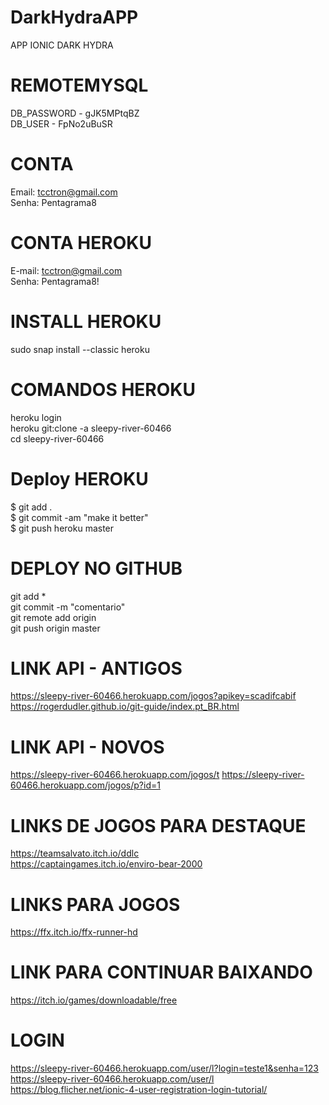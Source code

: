 # DarkHydraAPP
APP IONIC DARK HYDRA

# REMOTEMYSQL
DB_PASSWORD - gJK5MPtqBZ<br>
DB_USER - FpNo2uBuSR

# CONTA
Email: tcctron@gmail.com<br>
Senha: Pentagrama8

# CONTA HEROKU
E-mail: tcctron@gmail.com<br>
Senha: Pentagrama8!

# INSTALL HEROKU
sudo snap install --classic heroku<br>

# COMANDOS HEROKU
heroku login<br>
heroku git:clone -a sleepy-river-60466<br>
cd sleepy-river-60466<br>

# Deploy HEROKU
$ git add . <br>
$ git commit -am "make it better"<br>
$ git push heroku master<br>

# DEPLOY NO GITHUB
git add *<br>
git commit -m "comentario"<br>
git remote add origin <servidor><br>
git push origin master<br>

# LINK API - ANTIGOS
https://sleepy-river-60466.herokuapp.com/jogos?apikey=scadifcabif<br>
https://rogerdudler.github.io/git-guide/index.pt_BR.html

# LINK API - NOVOS
https://sleepy-river-60466.herokuapp.com/jogos/t
https://sleepy-river-60466.herokuapp.com/jogos/p?id=1

# LINKS DE JOGOS PARA DESTAQUE
https://teamsalvato.itch.io/ddlc<br>
https://captaingames.itch.io/enviro-bear-2000

# LINKS PARA JOGOS
https://ffx.itch.io/ffx-runner-hd<br>


# LINK PARA CONTINUAR BAIXANDO
https://itch.io/games/downloadable/free<br>

# LOGIN
https://sleepy-river-60466.herokuapp.com/user/l?login=teste1&senha=123
https://sleepy-river-60466.herokuapp.com/user/l
https://blog.flicher.net/ionic-4-user-registration-login-tutorial/